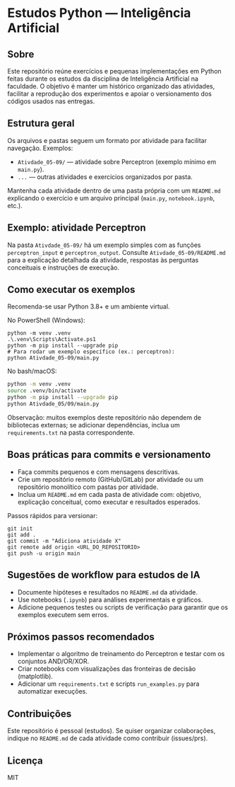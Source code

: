 # Estudos Python — Inteligência Artificial

## Sobre
Este repositório reúne exercícios e pequenas implementações em Python feitas durante os estudos da disciplina de Inteligência Artificial na faculdade. O objetivo é manter um histórico organizado das atividades, facilitar a reprodução dos experimentos e apoiar o versionamento dos códigos usados nas entregas.

## Estrutura geral
Os arquivos e pastas seguem um formato por atividade para facilitar navegação. Exemplos:

- `Ativdade_05-09/` — atividade sobre Perceptron (exemplo mínimo em `main.py`).
- `...` — outras atividades e exercícios organizados por pasta.

Mantenha cada atividade dentro de uma pasta própria com um `README.md` explicando o exercício e um arquivo principal (`main.py`, `notebook.ipynb`, etc.).

## Exemplo: atividade Perceptron
Na pasta `Ativdade_05-09/` há um exemplo simples com as funções `perceptron_input` e `perceptron_output`. Consulte `Ativdade_05-09/README.md` para a explicação detalhada da atividade, respostas às perguntas conceituais e instruções de execução.

## Como executar os exemplos
Recomenda-se usar Python 3.8+ e um ambiente virtual.

No PowerShell (Windows):

```pwsh
python -m venv .venv
.\.venv\Scripts\Activate.ps1
python -m pip install --upgrade pip
# Para rodar um exemplo específico (ex.: perceptron):
python Ativdade_05-09/main.py
```

No bash/macOS:

```bash
python -m venv .venv
source .venv/bin/activate
python -m pip install --upgrade pip
python Ativdade_05/09/main.py
```

Observação: muitos exemplos deste repositório não dependem de bibliotecas externas; se adicionar dependências, inclua um `requirements.txt` na pasta correspondente.

## Boas práticas para commits e versionamento
- Faça commits pequenos e com mensagens descritivas.
- Crie um repositório remoto (GitHub/GitLab) por atividade ou um repositório monolítico com pastas por atividade.
- Inclua um `README.md` em cada pasta de atividade com: objetivo, explicação conceitual, como executar e resultados esperados.

Passos rápidos para versionar:

```pwsh
git init
git add .
git commit -m "Adiciona atividade X"
git remote add origin <URL_DO_REPOSITORIO>
git push -u origin main
```

## Sugestões de workflow para estudos de IA
- Documente hipóteses e resultados no `README.md` da atividade.
- Use notebooks (`.ipynb`) para análises experimentais e gráficos.
- Adicione pequenos testes ou scripts de verificação para garantir que os exemplos executem sem erros.

## Próximos passos recomendados
- Implementar o algoritmo de treinamento do Perceptron e testar com os conjuntos AND/OR/XOR.
- Criar notebooks com visualizações das fronteiras de decisão (matplotlib).
- Adicionar um `requirements.txt` e scripts `run_examples.py` para automatizar execuções.

## Contribuições
Este repositório é pessoal (estudos). Se quiser organizar colaborações, indique no `README.md` de cada atividade como contribuir (issues/prs).

## Licença
MIT
